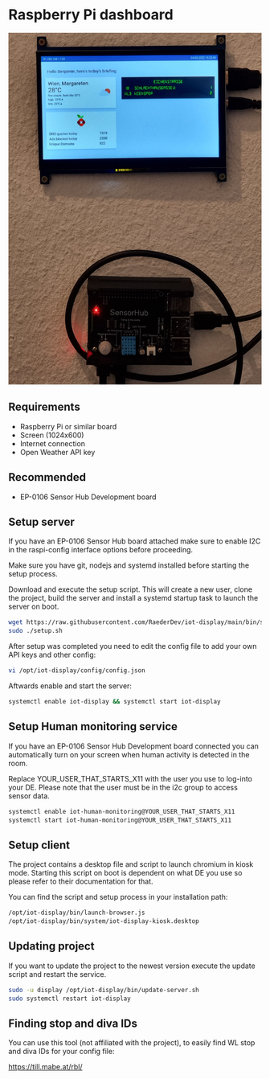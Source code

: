 # Raspberry Pi dashboard

<img src="github/screenshot.jpg" height="700px" alt="Dashboard in action"/>

## Requirements
 - Raspberry Pi or similar board
 - Screen (1024x600)
 - Internet connection
 - Open Weather API key

## Recommended
 - EP-0106 Sensor Hub Development board

## Setup server

If you have an EP-0106 Sensor Hub board attached make sure to enable I2C in the raspi-config
interface options before proceeding.

Make sure you have git, nodejs and systemd installed before starting the setup process.  

Download and execute the setup script. This will create a new user, clone the project,
build the server and install a systemd startup task to launch the server on boot.

```bash
wget https://raw.githubusercontent.com/RaederDev/iot-display/main/bin/setup.sh && chmod +x setup.sh
sudo ./setup.sh
```

After setup was completed you need to edit the config file to add your own API keys and other config:
```bash
vi /opt/iot-display/config/config.json
```

Aftwards enable and start the server:
```bash
systemctl enable iot-display && systemctl start iot-display
```

## Setup Human monitoring service

If you have an EP-0106 Sensor Hub Development board connected you can automatically turn on your screen when human
activity is detected in the room.

Replace YOUR_USER_THAT_STARTS_X11 with the user you use to log-into your DE.
Please note that the user must be in the i2c group to access sensor data.
```bash
systemctl enable iot-human-monitoring@YOUR_USER_THAT_STARTS_X11
systemctl start iot-human-monitoring@YOUR_USER_THAT_STARTS_X11
```

## Setup client

The project contains a desktop file and script to launch chromium in kiosk mode.
Starting this script on boot is dependent on what DE you use so please refer to their documentation for that.


You can find the script and setup process in your installation path:
```bash
/opt/iot-display/bin/launch-browser.js
/opt/iot-display/bin/system/iot-display-kiosk.desktop
```

## Updating project

If you want to update the project to the newest version execute the update script and restart the service.
```bash
sudo -u display /opt/iot-display/bin/update-server.sh
sudo systemctl restart iot-display
```

## Finding stop and diva IDs
You can use this tool (not affiliated with the project), to easily find WL stop and diva IDs for your config file:
  
https://till.mabe.at/rbl/
